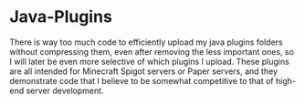 # Java-Plugins

There is way too much code to efficiently upload my java plugins folders without compressing them, even after removing the less important ones, so I will later be even more selective of which plugins I upload. These plugins are all intended for Minecraft Spigot servers or Paper servers, and they demonstrate code that I believe to be somewhat competitive to that of high-end server development.
